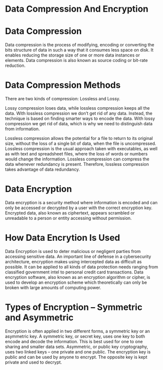# Data Compression And Encryption

# Data Compression

Data compression is the process of modifying, encoding or converting the bits structure of data in such a way that it consumes less space on disk.
It enables reducing the storage size of one or more data instances or elements. Data compression is also known as source coding or bit-rate reduction.


# Data Compression Methods

There are two kinds of compression: Lossless and Lossy.

Lossy compression loses data, while lossless compression keeps all the data. With lossless compression we don’t get rid of any data. Instead, the technique is based on finding smarter ways to encode the data. With lossy compression we get rid of data, which is why we need to distinguish data from information.

Lossless compression allows the potential for a file to return to its original size, without the loss of a single bit of data, when the file is uncompressed. Lossless compression is the usual approach taken with executables, as well as with text and spreadsheet files, where the loss of words or numbers would change the information. Lossless compression can compress the data whenever redundancy is present. Therefore, lossless compression takes advantage of data redundancy.


# Data Encryption

Data encryption is a security method where information is encoded and can only be accessed or decrypted by a user with the correct encryption key. Encrypted data, also known as ciphertext, appears scrambled or unreadable to a person or entity accessing without permission.


# How Data Encrytion Is Used 


Data Encryption is used to deter malicious or negligent parties from accessing sensitive data. An important line of defense in a cybersecurity architecture, encryption makes using intercepted data as difficult as possible. It can be applied to all kinds of data protection needs ranging from classified government intel to personal credit card transactions. Data encryption software, also known as an encryption algorithm or cipher, is used to develop an encryption scheme which theoretically can only be broken with large amounts of computing power.


# Types of Encryption – Symmetric and Asymmetric

Encryption is often applied in two different forms, a symmetric key or an asymmetric key. A symmetric key, or secret key, uses one key to both encode and decode the information. This is best used for one to one sharing and smaller data sets. Asymmetric, or public key cryptography, uses two linked keys – one private and one public. The encryption key is public and can be used by anyone to encrypt. The opposite key is kept private and used to decrypt.
